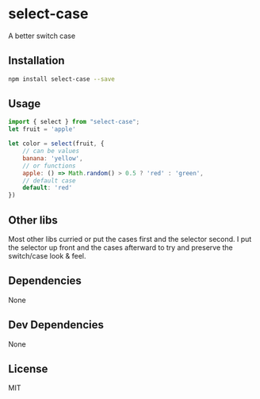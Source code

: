 # select-case
A better switch case

## Installation

```sh
npm install select-case --save
```

## Usage

```js
import { select } from "select-case";
let fruit = 'apple'

let color = select(fruit, {
    // can be values
    banana: 'yellow',
    // or functions
    apple: () => Math.random() > 0.5 ? 'red' : 'green',
    // default case
    default: 'red'
})
```

## Other libs

Most other libs curried or put the cases first and the selector second.
I put the selector up front and the cases afterward to try and preserve the switch/case look & feel.

## Dependencies

None

## Dev Dependencies

None

## License

MIT
